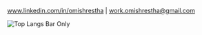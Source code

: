 www.linkedin.com/in/omishrestha | work.omishrestha@gmail.com

![Top Langs Bar Only](https://github-readme-stats.vercel.app/api/top-langs/?username=OmiShrestha&layout=compact&hide_title=true&theme=dark)

